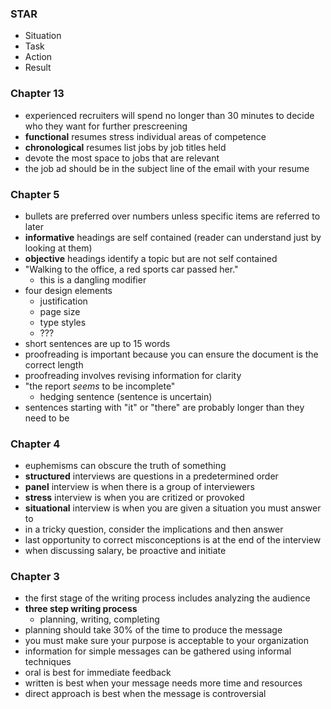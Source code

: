 ### STAR
- Situation
- Task
- Action
- Result
### Chapter 13
- experienced recruiters will spend no longer than 30 minutes to decide who they want for further prescreening
- **functional** resumes stress individual areas of competence
- **chronological** resumes list jobs by job titles held
- devote the most space to jobs that are relevant
- the job ad should be in the subject line of the email with your resume
### Chapter 5
- bullets are preferred over numbers unless specific items are referred to later
- **informative** headings are self contained (reader can understand just by looking at them)
- **objective** headings identify a topic but are not self contained
- "Walking to the office, a red sports car passed her."
	- this is a dangling modifier
- four design elements
	- justification
	- page size
	- type styles
	- ???
- short sentences are up to 15 words
- proofreading is important because you can ensure the document is the correct length
- proofreading involves revising information for clarity
- "the report *seems* to be incomplete"
	- hedging sentence (sentence is uncertain)
- sentences starting with "it" or "there" are probably longer than they need to be
### Chapter 4
- euphemisms can obscure the truth of something
- **structured** interviews are questions in a predetermined order
- **panel** interview is when there is a group of interviewers
- **stress** interview is when you are critized or provoked
- **situational** interview is when you are given a situation you must answer to
- in a tricky question, consider the implications and then answer
- last opportunity to correct misconceptions is at the end of the interview
- when discussing salary, be proactive and initiate
### Chapter 3
- the first stage of the writing process includes analyzing the audience
- **three step writing process**
	- planning, writing, completing
- planning should take 30% of the time to produce the message
- you must make sure your purpose is acceptable to your organization
- information for simple messages can be gathered using informal techniques
- oral is best for immediate feedback
- written is best when your message needs more time and resources
- direct approach is best when the message is controversial